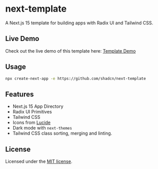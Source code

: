 # next-template

A Next.js 15 template for building apps with Radix UI and Tailwind CSS.

## Live Demo
Check out the live demo of this template here: [Template Demo](https://template-pink-theta.vercel.app/)

## Usage

```bash
npx create-next-app -e https://github.com/shadcn/next-template
```

## Features

- Next.js 15 App Directory
- Radix UI Primitives
- Tailwind CSS
- Icons from [Lucide](https://lucide.dev)
- Dark mode with `next-themes`
- Tailwind CSS class sorting, merging and linting.

## License

Licensed under the [MIT license](https://github.com/shadcn/ui/blob/main/LICENSE.md).
